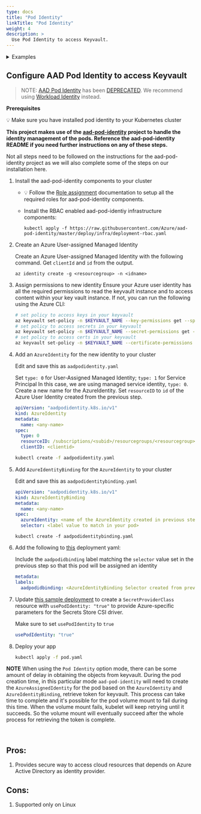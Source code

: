 ```yaml
---
type: docs
title: "Pod Identity"
linkTitle: "Pod Identity"
weight: 4
description: >
  Use Pod Identity to access Keyvault.
---
```


<details>
<summary>Examples</summary>

- `SecretProviderClass`
```yaml
# This is a SecretProviderClass example using aad-pod-identity to access Key Vault
apiVersion: secrets-store.csi.x-k8s.io/v1
kind: SecretProviderClass
metadata:
  name: azure-kvname-podid
spec:
  provider: azure
  parameters:
    usePodIdentity: "true"          # set to true for pod identity access mode
    keyvaultName: "kvname"
    cloudName: ""                   # [OPTIONAL for Azure] if not provided, azure environment will default to AzurePublicCloud
    objects:  |
      array:
        - |
          objectName: secret1
          objectType: secret        # object types: secret, key or cert
          objectVersion: ""         # [OPTIONAL] object versions, default to latest if empty
        - |
          objectName: key1
          objectType: key
          objectVersion: ""
    tenantId: "tid"                    # the tenant ID of the KeyVault  
``` 

- `Pod` yaml
```yaml
# This is a sample pod definition for using SecretProviderClass and aad-pod-identity to access Key Vault
kind: Pod
apiVersion: v1
metadata:
  name: busybox-secrets-store-inline-podid
  labels:
    aadpodidbinding: "demo"         # Set the label value to match selector defined in AzureIdentityBinding
spec:
  containers:
    - name: busybox
      image: k8s.gcr.io/e2e-test-images/busybox:1.29
      command:
        - "/bin/sleep"
        - "10000"
      volumeMounts:
      - name: secrets-store01-inline
        mountPath: "/mnt/secrets-store"
        readOnly: true
  volumes:
    - name: secrets-store01-inline
      csi:
        driver: secrets-store.csi.k8s.io
        readOnly: true
        volumeAttributes:
          secretProviderClass: "azure-kvname-podid"
```
</details>

## Configure AAD Pod Identity to access Keyvault

> NOTE: [AAD Pod Identity](https://github.com/Azure/aad-pod-identity) has been [DEPRECATED](https://github.com/Azure/aad-pod-identity#-announcement). We recommend using [Workload Identity](../workload-identity-mode) instead.

**Prerequisites**

💡 Make sure you have installed pod identity to your Kubernetes cluster

   __This project makes use of the [aad-pod-identity](https://github.com/Azure/aad-pod-identity#getting-started) project to handle the identity management of the pods. Reference the aad-pod-identity README if you need further instructions on any of these steps.__

Not all steps need to be followed on the instructions for the aad-pod-identity project as we will also complete some of the steps on our installation here.

1. Install the aad-pod-identity components to your cluster

   - 💡 Follow the [Role assignment](https://azure.github.io/aad-pod-identity/docs/getting-started/role-assignment/) documentation to setup all the required roles for aad-pod-identity components.

   - Install the RBAC enabled aad-pod-identiy infrastructure components:
      ```
      kubectl apply -f https://raw.githubusercontent.com/Azure/aad-pod-identity/master/deploy/infra/deployment-rbac.yaml
      ```


2. Create an Azure User-assigned Managed Identity

    Create an Azure User-assigned Managed Identity with the following command.
    Get `clientId` and `id` from the output.
    ```
    az identity create -g <resourcegroup> -n <idname>
    ```

3. Assign permissions to new identity
    Ensure your Azure user identity has all the required permissions to read the keyvault instance and to access content within your key vault instance.
    If not, you can run the following using the Azure CLI:

    ```bash
    # set policy to access keys in your keyvault
    az keyvault set-policy -n $KEYVAULT_NAME --key-permissions get --spn <YOUR AZURE USER IDENTITY CLIENT ID>
    # set policy to access secrets in your keyvault
    az keyvault set-policy -n $KEYVAULT_NAME --secret-permissions get --spn <YOUR AZURE USER IDENTITY CLIENT ID>
    # set policy to access certs in your keyvault
    az keyvault set-policy -n $KEYVAULT_NAME --certificate-permissions get --spn <YOUR AZURE USER IDENTITY CLIENT ID>
    ```

4. Add an `AzureIdentity` for the new identity to your cluster

    Edit and save this as `aadpodidentity.yaml`

    Set `type: 0` for User-Assigned Managed Identity; `type: 1` for Service Principal
    In this case, we are using managed service identity, `type: 0`.
    Create a new name for the AzureIdentity.
    Set `resourceID` to `id` of the Azure User Identity created from the previous step.

    ```yaml
    apiVersion: "aadpodidentity.k8s.io/v1"
    kind: AzureIdentity
    metadata:
      name: <any-name>
    spec:
      type: 0
      resourceID: /subscriptions/<subid>/resourcegroups/<resourcegroup>/providers/Microsoft.ManagedIdentity/userAssignedIdentities/<idname>
      clientID: <clientid>
    ```

    ```bash
    kubectl create -f aadpodidentity.yaml
    ```

5. Add `AzureIdentityBinding` for the `AzureIdentity` to your cluster

    Edit and save this as `aadpodidentitybinding.yaml`
    ```yaml
    apiVersion: "aadpodidentity.k8s.io/v1"
    kind: AzureIdentityBinding
    metadata:
      name: <any-name>
    spec:
      azureIdentity: <name of the AzureIdentity created in previous step>
      selector: <label value to match in your pod>
    ```

    ```
    kubectl create -f aadpodidentitybinding.yaml
    ```

6. Add the following to [this](https://raw.githubusercontent.com/Azure/secrets-store-csi-driver-provider-azure/master/examples/pod-identity/pod-inline-volume-pod-identity.yaml) deployment yaml:

    Include the `aadpodidbinding` label matching the `selector` value set in the previous step so that this pod will be assigned an identity
    ```yaml
    metadata:
    labels:
      aadpodidbinding: <AzureIdentityBinding Selector created from previous step>
    ```
    
7. Update [this sample deployment](https://raw.githubusercontent.com/Azure/secrets-store-csi-driver-provider-azure/master/examples/pod-identity/v1alpha1_secretproviderclass_pod_identity.yaml) to create a `SecretProviderClass` resource with `usePodIdentity: "true"` to provide Azure-specific parameters for the Secrets Store CSI driver.

    Make sure to set `usePodIdentity` to `true`
    ```yaml
    usePodIdentity: "true"
    ```
    
8. Deploy your app

    ```bash
    kubectl apply -f pod.yaml
    ```

**NOTE** When using the `Pod Identity` option mode, there can be some amount of delay in obtaining the objects from keyvault. During the pod creation time, in this particular mode `aad-pod-identity` will need to create the `AzureAssignedIdentity` for the pod based on the `AzureIdentity` and `AzureIdentityBinding`, retrieve token for keyvault. This process can take time to complete and it's possible for the pod volume mount to fail during this time. When the volume mount fails, kubelet will keep retrying until it succeeds. So the volume mount will eventually succeed after the whole process for retrieving the token is complete.

<br>

## Pros:
1. Provides secure way to access cloud resources that depends on Azure Active Directory as identity provider.

## Cons:
1. Supported only on Linux
